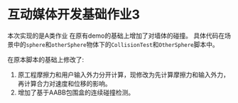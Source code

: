 # 互动媒体开发基础作业3

本次实现的是A类作业
在原有demo的基础上增加了对墙体的碰撞。
具体代码在场景中的`sphere`和`otherSphere`物体下的`CollisionTest`和`OtherSphere`脚本中。

在原本脚本的基础上修改了:
1. 原工程摩擦力和用户输入外力分开计算，现修改为先计算摩擦力和输入外力，再计算合力对速度和位移的影响。
2. 增加了基于AABB包围盒的连续碰撞检测。